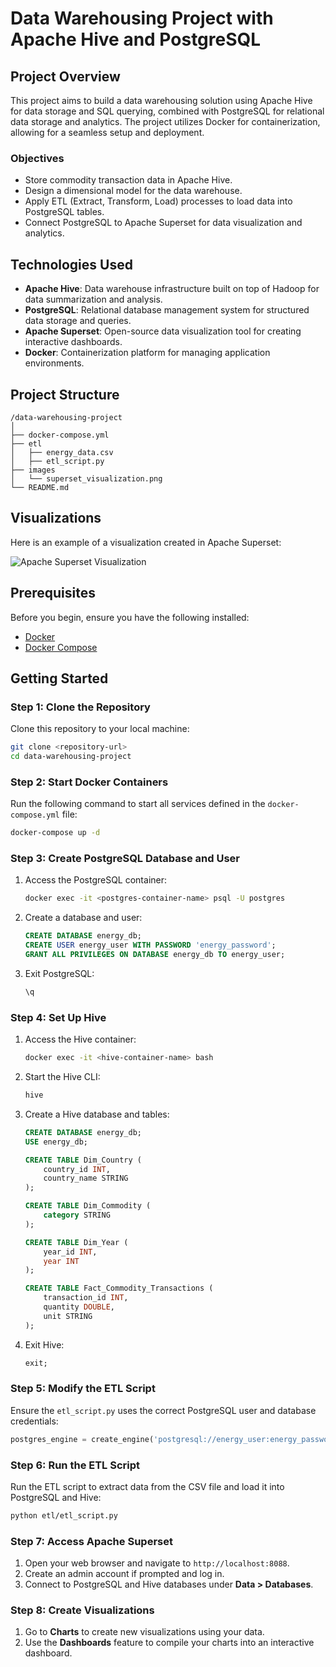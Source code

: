 # Data Warehousing Project with Apache Hive and PostgreSQL

## Project Overview

This project aims to build a data warehousing solution using Apache Hive for data storage and SQL querying, combined with PostgreSQL for relational data storage and analytics. The project utilizes Docker for containerization, allowing for a seamless setup and deployment.

### Objectives

- Store commodity transaction data in Apache Hive.
- Design a dimensional model for the data warehouse.
- Apply ETL (Extract, Transform, Load) processes to load data into PostgreSQL tables.
- Connect PostgreSQL to Apache Superset for data visualization and analytics.

## Technologies Used

- **Apache Hive**: Data warehouse infrastructure built on top of Hadoop for data summarization and analysis.
- **PostgreSQL**: Relational database management system for structured data storage and queries.
- **Apache Superset**: Open-source data visualization tool for creating interactive dashboards.
- **Docker**: Containerization platform for managing application environments.

## Project Structure

```
/data-warehousing-project
│
├── docker-compose.yml
├── etl
│   ├── energy_data.csv
│   ├── etl_script.py
├── images
│   └── superset_visualization.png
└── README.md
```

## Visualizations

Here is an example of a visualization created in Apache Superset:

![Apache Superset Visualization](images/superset_visualization.png)

## Prerequisites

Before you begin, ensure you have the following installed:

- [Docker](https://docs.docker.com/get-docker/)
- [Docker Compose](https://docs.docker.com/compose/install/)

## Getting Started

### Step 1: Clone the Repository

Clone this repository to your local machine:

```bash
git clone <repository-url>
cd data-warehousing-project
```

### Step 2: Start Docker Containers

Run the following command to start all services defined in the `docker-compose.yml` file:

```bash
docker-compose up -d
```

### Step 3: Create PostgreSQL Database and User

1. Access the PostgreSQL container:

   ```bash
   docker exec -it <postgres-container-name> psql -U postgres
   ```

2. Create a database and user:

   ```sql
   CREATE DATABASE energy_db;
   CREATE USER energy_user WITH PASSWORD 'energy_password';
   GRANT ALL PRIVILEGES ON DATABASE energy_db TO energy_user;
   ```

3. Exit PostgreSQL:

   ```sql
   \q
   ```

### Step 4: Set Up Hive

1. Access the Hive container:

   ```bash
   docker exec -it <hive-container-name> bash
   ```

2. Start the Hive CLI:

   ```bash
   hive
   ```

3. Create a Hive database and tables:

   ```sql
   CREATE DATABASE energy_db;
   USE energy_db;

   CREATE TABLE Dim_Country (
       country_id INT,
       country_name STRING
   );

   CREATE TABLE Dim_Commodity (
       category STRING
   );

   CREATE TABLE Dim_Year (
       year_id INT,
       year INT
   );

   CREATE TABLE Fact_Commodity_Transactions (
       transaction_id INT,
       quantity DOUBLE,
       unit STRING
   );
   ```

4. Exit Hive:

   ```sql
   exit;
   ```

### Step 5: Modify the ETL Script

Ensure the `etl_script.py` uses the correct PostgreSQL user and database credentials:

```python
postgres_engine = create_engine('postgresql://energy_user:energy_password@localhost:5432/energy_db')
```

### Step 6: Run the ETL Script

Run the ETL script to extract data from the CSV file and load it into PostgreSQL and Hive:

```bash
python etl/etl_script.py
```

### Step 7: Access Apache Superset

1. Open your web browser and navigate to `http://localhost:8088`.
2. Create an admin account if prompted and log in.
3. Connect to PostgreSQL and Hive databases under **Data > Databases**.

### Step 8: Create Visualizations

1. Go to **Charts** to create new visualizations using your data.
2. Use the **Dashboards** feature to compile your charts into an interactive dashboard.

